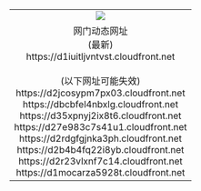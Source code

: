 ﻿<table>
  <tr></tr>
  <tr><td colspan=2 align=center><img src="https://d1iuitljvntvst.cloudfront.net/Up/oGate.jpg" /></td></tr>
  <tr><td colspan=2 align=center>网门动态网址<br/>(最新)
<br>https://d1iuitljvntvst.cloudfront.net
<br/><br/>(以下网址可能失效)
<br>https://d2jcosypm7px03.cloudfront.net
<br>https://dbcbfel4nbxlg.cloudfront.net
<br>https://d35xpnyj2ix8t6.cloudfront.net
<br>https://d27e983c7s41u1.cloudfront.net
<br>https://d2rdgfgjnka3ph.cloudfront.net
<br>https://d2b4b4fq22i8yb.cloudfront.net
<br>https://d2r23vlxnf7c14.cloudfront.net
<br>https://d1mocarza5928t.cloudfront.net
    </td>
  </tr>
</table>

